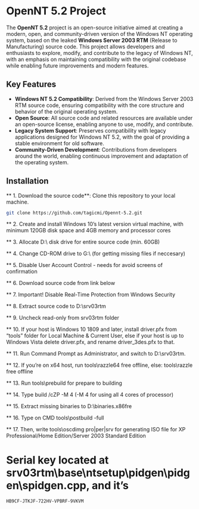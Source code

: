 # OpenNT 5.2 Project

The **OpenNT 5.2** project is an open-source initiative aimed at creating a modern, open, and community-driven version of the Windows NT operating system, based on the leaked **Windows Server 2003 RTM** (Release to Manufacturing) source code. This project allows developers and enthusiasts to explore, modify, and contribute to the legacy of Windows NT, with an emphasis on maintaining compatibility with the original codebase while enabling future improvements and modern features.

## Key Features

- **Windows NT 5.2 Compatibility**: Derived from the Windows Server 2003 RTM source code, ensuring compatibility with the core structure and behavior of the original operating system.
- **Open Source**: All source code and related resources are available under an open-source license, enabling anyone to use, modify, and contribute.
- **Legacy System Support**: Preserves compatibility with legacy applications designed for Windows NT 5.2, with the goal of providing a stable environment for old software.
- **Community-Driven Development**: Contributions from developers around the world, enabling continuous improvement and adaptation of the operating system.

## Installation

** 1. Download the source code**: Clone this repository to your local machine.

   ```bash
   git clone https://github.com/tagicmi/Opennt-5.2.git
  ```

** 2. Create and install Windows 10’s latest version virtual machine, with minimum 120GB disk space and 4GB memory and processor cores


** 3. Allocate D:\ disk drive for entire source code (min. 60GB)


** 4. Change CD-ROM drive to G:\ (for getting missing files if neccesary)


** 5. Disable User Account Control - needs for avoid screens of confirmation


** 6. Download source code from link below


** 7. Important! Disable Real-Time Protection from Windows Security


** 8. Extract source code to D:\srv03rtm


** 9. Uncheck read-only from srv03rtm folder


** 10. If your host is Windows 10 1809 and later, install driver.pfx from “tools” folder for Local Machine & Current User, else if your host is up to Windows Vista delete driver.pfx, and rename driver_3des.pfx to that.


** 11. Run Command Prompt as Administrator, and switch to D:\srv03rtm.


** 12. If you’re on x64 host, run tools\razzle64 free offline, else: tools\razzle free offline


** 13. Run tools\prebuild for prepare to building


** 14. Type build /cZP -M 4 (-M 4 for using all 4 cores of processor)


** 15. Extract missing binaries to D:\binaries.x86fre


** 16. Type on CMD tools\postbuild -full


** 17. Then, write tools\oscdimg pro|per|srv for generating ISO file for XP Professional/Home Edition/Server 2003 Standard Edition


# Serial key located at srv03rtm\base\ntsetup\pidgen\pidgen\spidgen.cpp, and it’s 

```bash
HB9CF-JTKJF-722HV-VPBRF-9VKVM
```
